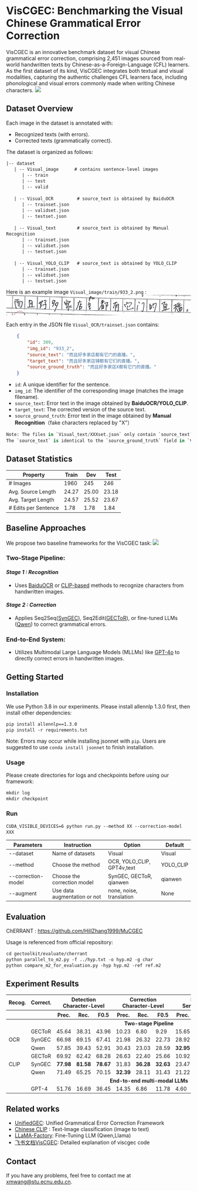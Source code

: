 # VisCGEC: Benchmarking the Visual Chinese Grammatical Error Correction


VisCGEC is an innovative benchmark dataset for visual Chinese grammatical error correction, comprising 2,451 images sourced from real-world handwritten texts by Chinese-as-a-Foreign-Language (CFL) learners. As the first dataset of its kind, VisCGEC integrates both textual and visual modalities, capturing the authentic challenges CFL learners face, including phonological and visual errors commonly made when writing Chinese characters.
![](./pic/task.png)


## Dataset Overview
Each image in the dataset is annotated with:
- Recognized texts (with errors).
- Corrected texts (grammatically correct).

The dataset is organized as follows:
```
|-- dataset
   | -- Visual_image      # contains sentence-level images
      | -- train
      | -- test
      | -- valid
      
   | -- Visual_OCR         # source_text is obtained by BaiduOCR
      | -- trainset.json
      | -- validset.json
      | -- testset.json 
      
   | -- Visual_text        # source_text is obtained by Manual Recognition
      | -- trainset.json
      | -- validset.json
      | -- testset.json 
      
   | -- Visual_YOLO_CLIP   # source_text is obtained by YOLO_CLIP
      | -- trainset.json
      | -- validset.json
      | -- testset.json 
```

Here is an example image `Visual_image/train/933_2.png` :
![avatar](./dataset/Visual_image/train/933_2.png)


Each entry in the JSON file `Visual_OCR/trainset.json` contains:
```json
    {
        "id": 309,
        "img_id": "933_2",
        "source_text": "而且好多家店都有它门的直播。",
        "target_text": "而且好多家店铺都有它们的直播。",
        "source_ground_truth": "而且好多家店X都有它门的直播。"
    }
```

* `id`: A unique identifier for the sentence.
* `img_id`: The identifier of the corresponding image (matches the image filename).
* `source_text`: Error text in the image obtained by **BaiduOCR/YOLO_CLIP**.
* `target_text`: The corrected version of the source text.
* `source_ground_truth`: Error text in the image obtained by **Manual Recognition**（fake characters replaced by "X"）

```py
Note: The files in `Visual_text/XXXset.json` only contain `source_text` and `target_text`.  
The `source_text` is identical to the `source_ground_truth` field in `Visual_OCR/XXXset.json` and `Visual_YOLO_CLIP/XXXset.json`.
```

## Dataset Statistics

| Property            | Train | Dev  | Test |
|---------------------|-------|------|------|
| # Images           | 1960  | 245  | 246  |
| Avg. Source Length | 24.27 | 25.00 | 23.18 |
| Avg. Target Length | 24.57 | 25.52 | 23.67 |
| # Edits per Sentence | 1.78  | 1.78 | 1.84 |



## Baseline Approaches
We propose two baseline frameworks for the VisCGEC task:
![](./pic/baseline.png)
### Two-Stage Pipeline:

#### *Stage 1 : Recognition*
- Uses [BaiduOCR](https://cloud.baidu.com/doc/OCR/s/tk3h7y2aq) or [CLIP-based](https://github.com/OFA-Sys/Chinese-CLIP) methods to recognize characters from handwritten images. 

#### *Stage 2 : Correction*
- Applies Seq2Seq([SynGEC](https://github.com/HillZhang1999/SynGEC)), Seq2Edit([GECToR](https://aclanthology.org/2020.bea-1.16/)), or fine-tuned LLMs ([Qwen](https://huggingface.co/Qwen/Qwen2-7B-Instruct/tree/main)) to correct grammatical errors.

### End-to-End System:
- Utilizes Multimodal Large Language Models (MLLMs) like [GPT-4o](https://openai.com/index/hello-gpt-4o/) to directly correct errors in handwritten images.




## Getting Started
### Installation
We use Python 3.8 in our experiments. Please install allennlp 1.3.0 first, then install other dependencies:
```shell
pip install allennlp==1.3.0
pip install -r requirements.txt
```

Note: Errors may occur while installing jsonnet with `pip`. Users are suggested to use `conda install jsonnet` to finish installation.

### Usage
Please create directories for logs and checkpoints before using our framework:
```shell
mkdir log
mkdir checkpoint
```
### Run

```shell
CUDA_VISIBLE_DEVICES=6 python run.py --method XX --correction-model XXX
```

| Parameters         | Instruction                  | Option                     | Default   |
|--------------------|------------------------------|----------------------------|-----------|
| --dataset          | Name of datasets             | Visual                     | Visual    |
| --method           | Choose the method            | OCR, YOLO_CLIP, GPT4v,text | YOLO_CLIP |
| --correction-model | Choose the correction model  | SynGEC, GECToR, qianwen    | qianwen   |
| --augment          | Use data augmentation or not | none, noise, translation   | None      |



## Evaluation
ChERRANT : https://github.com/HillZhang1999/MuCGEC

Usage is referenced from official repository:
```shell
cd gectoolkit/evaluate/cherrant
python parallel_to_m2.py -f ../hyp.txt -o hyp.m2 -g char
python compare_m2_for_evaluation.py -hyp hyp.m2 -ref ref.m2
```


## Experiment Results
<table>
  <thead>
    <tr>
      <th>Recog.</th>
      <th>Correct.</th>
      <th colspan="3">Detection<br>Character-Level</th>
      <th colspan="3">Correction<br>Character-Level</th>
      <th colspan="3">Detection<br>Sentence-Level</th>
      <th colspan="3">Correction<br>Sentence-Level</th>
    </tr>
    <tr>
      <th></th>
      <th></th>
      <th>Prec.</th><th>Rec.</th><th>F0.5</th>
      <th>Prec.</th><th>Rec.</th><th>F0.5</th>
      <th>Prec.</th><th>Rec.</th><th>F0.5</th>
      <th>Prec.</th><th>Rec.</th><th>F0.5</th>
    </tr>
  </thead>
  <tbody>
    <tr><td colspan="14" style="text-align:center;"><b>Two-stage Pipeline</b></td></tr>
    <tr>
      <td rowspan="3">OCR</td>
      <td>GECToR</td>
      <td>45.64</td><td>38.31</td><td>43.96</td>
      <td>10.23</td><td>6.80</td><td>9.29</td>
      <td>15.65</td><td>19.17</td><td>16.24</td>
      <td>4.47</td><td>4.47</td><td>4.47</td>
    </tr>
    <tr>
      <td>SynGEC</td>
      <td>66.98</td><td>69.15</td><td>67.41</td>
      <td>21.98</td><td>26.32</td><td>22.73</td>
      <td>28.92</td><td>58.42</td><td>32.17</td>
      <td>11.38</td><td>11.38</td><td>11.38</td>
    </tr>
    <tr>
      <td>Qwen</td>
      <td>57.85</td><td>39.43</td><td>52.91</td>
      <td>30.43</td><td>23.03</td><td>28.59</td>
      <td><b>32.95</b></td><td>45.31</td><td><b>34.85</b></td>
      <td><b>15.85</b></td><td><b>15.85</b></td><td><b>15.85</b></td>
    </tr>
 <!-- CLIP Multirow -->
    <tr>
      <td rowspan="3">CLIP</td>
      <td>GECToR</td>
      <td>69.92</td><td>62.42</td><td>68.28</td>
      <td>26.63</td><td>22.40</td><td>25.66</td>
      <td>10.92</td><td>20.88</td><td>12.07</td>
      <td>3.66</td><td>3.66</td><td>3.66</td>
    </tr>
    <tr>
      <td>SynGEC</td>
      <td><b>77.98</b></td><td><b>81.58</b></td><td><b>78.67</b></td>
      <td>31.83</td><td><b>36.28</b></td><td><b>32.63</b></td>
      <td>23.47</td><td><b>60.98</b></td><td>26.77</td>
      <td>6.10</td><td>6.10</td><td>6.10</td>
    </tr>
    <tr>
      <td>Qwen</td>
      <td>71.49</td><td>65.25</td><td>70.15</td>
      <td><b>32.39</b></td><td>28.11</td><td>31.43</td>
      <td>21.22</td><td>36.19</td><td>23.14</td>
      <td>6.10</td><td>6.10</td><td>6.10</td>
    </tr>
    <tr><td colspan="14" style="text-align:center;"><b>End-to-end multi-modal LLMs</b></td></tr> <tr>
      <td></td><td>GPT-4</td>
      <td>51.76</td><td>16.69</td><td>36.45</td>
      <td>14.35</td><td>6.86</td><td>11.78</td>
      <td>4.60</td><td>7.07</td><td>4.95</td>
      <td>2.85</td><td>2.85</td><td>2.85</td>
    </tr>
  </tbody>
</table>

## Related works
- [UnifiedGEC](https://github.com/AnKate/UnifiedGEC): Unified Grammatical Error Correction Framework
- [Chinese CLIP](https://github.com/OFA-Sys/Chinese-CLIP) : Text-Image classification (image to text)
- [LLaMA-Factory](https://github.com/hiyouga/LLaMA-Factory): Fine-Tuning LLM (Qwen,Llama)
- [飞书文档VisCGEC](https://mqy6848ccmz.feishu.cn/docx/PTHQdvJP8o4da2xLyumcrTVHnHd?from=from_copylink): Detailed explanation of viscgec code


## Contact
If you have any problems, feel free to contact me at [xmwang@stu.ecnu.edu.cn](xmwang@stu.ecnu.edu.cn).